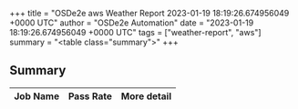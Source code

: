 +++
title = "OSDe2e aws Weather Report 2023-01-19 18:19:26.674956049 +0000 UTC"
author = "OSDe2e Automation"
date = "2023-01-19 18:19:26.674956049 +0000 UTC"
tags = ["weather-report", "aws"]
summary = "<table class=\"summary\"></table>"
+++
## Summary

| Job Name | Pass Rate | More detail |
|----------|-----------|-------------|




